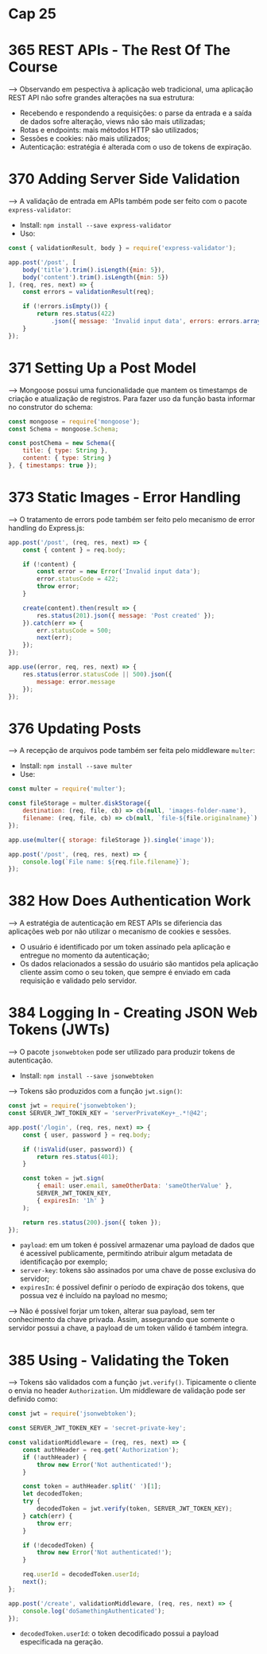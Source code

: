 # Cap 25

# 365 REST APIs - The Rest Of The Course
--> Observando em pespectiva à aplicação web tradicional, uma aplicação REST API não sofre grandes 
alterações na sua estrutura:
* Recebendo e respondendo a requisições: o parse da entrada e a saída de dados sofre alteração, views 
não são mais utilizadas;
* Rotas e endpoints: mais métodos HTTP são utilizados;
* Sessões e cookies: não mais utilizados;
* Autenticação: estratégia é alterada com o uso de tokens de expiração.

# 370 Adding Server Side Validation
--> A validação de entrada em APIs também pode ser feito com o pacote `express-validator`:
* Install: `npm install --save express-validator`
* Uso:
```javascript
const { validationResult, body } = require('express-validator');

app.post('/post', [
    body('title').trim().isLength({min: 5}),
    body('content').trim().isLength({min: 5})
], (req, res, next) => {
    const errors = validationResult(req);

    if (!errors.isEmpty()) {
        return res.status(422)
            .json({ message: 'Invalid input data', errors: errors.array() });
    }
});
```

# 371 Setting Up a Post Model
--> Mongoose possui uma funcionalidade que mantem os timestamps de criação e atualização de registros. 
Para fazer uso da função basta informar no construtor do schema:
```javascript
const mongoose = require('mongoose');
const Schema = mongoose.Schema;

const postChema = new Schema({
    title: { type: String },
    content: { type: String }
}, { timestamps: true });
```

# 373 Static Images - Error Handling
--> O tratamento de errors pode também ser feito pelo mecanismo de error handling do Express.js:
```javascript
app.post('/post', (req, res, next) => {
    const { content } = req.body;

    if (!content) {
        const error = new Error('Invalid input data');
        error.statusCode = 422;
        throw error;
    }

    create(content).then(result => {
        res.status(201).json({ message: 'Post created' });
    }).catch(err => {
        err.statusCode = 500;
        next(err);
    });
});

app.use((error, req, res, next) => {
    res.status(error.statusCode || 500).json({
        message: error.message
    });
});
```

# 376 Updating Posts
--> A recepção de arquivos pode também ser feita pelo middleware `multer`:
* Install: `npm install --save multer`
* Use:
```javascript
const multer = require('multer');

const fileStorage = multer.diskStorage({
    destination: (req, file, cb) => cb(null, 'images-folder-name'),
    filename: (req, file, cb) => cb(null, `file-${file.originalname}`)
});

app.use(multer({ storage: fileStorage }).single('image'));

app.post('/post', (req, res, next) => {
    console.log(`File name: ${req.file.filename}`);
});
```

# 382 How Does Authentication Work
--> A estratégia de autenticação em REST APIs se diferiencia das aplicações web por não utilizar o 
mecanismo de cookies e sessões.
* O usuário é identificado por um token assinado pela aplicação e entregue no momento da autenticação;
* Os dados relacionados a sessão do usuário são mantidos pela aplicação cliente assim como o seu token,
que sempre é enviado em cada requisição e validado pelo servidor.

# 384 Logging In - Creating JSON Web Tokens (JWTs)
--> O pacote `jsonwebtoken` pode ser utilizado para produzir tokens de autenticação.
* Install: `npm install --save jsonwebtoken`

--> Tokens são produzidos com a função `jwt.sign()`:
```javascript
const jwt = require('jsonwebtoken');
const SERVER_JWT_TOKEN_KEY = 'serverPrivateKey+_.*!@42';

app.post('/login', (req, res, next) => {
    const { user, password } = req.body;

    if (!isValid(user, password)) {
        return res.status(401);
    }

    const token = jwt.sign(
        { email: user.email, sameOtherData: 'sameOtherValue' },
        SERVER_JWT_TOKEN_KEY,
        { expiresIn: '1h' }
    );

    return res.status(200).json({ token });
});
```
* `payload`: em um token é possível armazenar uma payload de dados que é acessível publicamente, permitindo 
atribuir algum metadata de identificação por exemplo;
* `server-key`: tokens são assinados por uma chave de posse exclusiva do servidor;
* `expiresIn`: é possível definir o período de expiração dos tokens, que possua vez é incluído na payload no 
mesmo;

--> Não é possível forjar um token, alterar sua payload, sem ter conhecimento da chave privada. Assim, 
assegurando que somente o servidor possui a chave, a payload de um token válido é também integra.

# 385 Using - Validating the Token
--> Tokens são validados com a função `jwt.verify()`. Tipicamente o cliente o envia no header `Authorization`. 
Um middleware de validação pode ser definido como:
```javascript
const jwt = require('jsonwebtoken');

const SERVER_JWT_TOKEN_KEY = 'secret-private-key';

const validationMiddleware = (req, res, next) => {
    const authHeader = req.get('Authorization');
    if (!authHeader) {
        throw new Error('Not authenticated!');
    }

    const token = authHeader.split(' ')[1];
    let decodedToken;
    try {
        decodedToken = jwt.verify(token, SERVER_JWT_TOKEN_KEY);
    } catch(err) {
        throw err;
    }

    if (!decodedToken) {
        throw new Error('Not authenticated!');
    }

    req.userId = decodedToken.userId;
    next();
};

app.post('/create', validationMiddleware, (req, res, next) => {
    console.log('doSamethingAuthenticated');
});
```
* `decodedToken.userId`: o token decodificado possui a payload especificada na geração.

